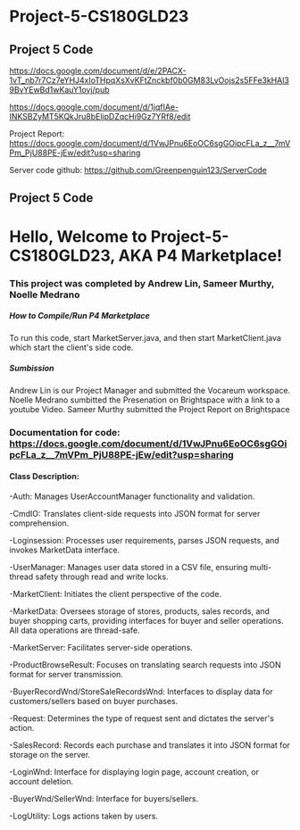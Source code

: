 # Project-5-CS180GLD23
## Project 5 Code
https://docs.google.com/document/d/e/2PACX-1vT_nb7r7Cz7eYHJ4xIoTHpqXsXvKFtZnckbf0b0GM83LvOojs2s5FFe3kHAl39BvYEwBd1wKauY1ovj/pub

https://docs.google.com/document/d/1jqfIAe-INKSBZyMT5KQkJru8bEljpDZqcHi9Gz7YRf8/edit

Project Report: https://docs.google.com/document/d/1VwJPnu6EoOC6sgGOipcFLa_z__7mVPm_PjU88PE-jEw/edit?usp=sharing

Server code github: https://github.com/Greenpenguin123/ServerCode


## Project 5 Code
# Hello, Welcome to Project-5-CS180GLD23, AKA P4 Marketplace!
### This project was completed by Andrew Lin, Sameer Murthy, Noelle Medrano

##### How to Compile/Run P4 Marketplace
To run this code, start MarketServer.java, and then start MarketClient.java which start the client's side code.

##### Sumbission
Andrew Lin is our Project Manager and submitted the Vocareum workspace.
Noelle Medrano sumbitted the Presenation on Brightspace with a link to a youtube Video.
Sameer Murthy submitted the Project Report on Brightspace

### Documentation for code: https://docs.google.com/document/d/1VwJPnu6EoOC6sgGOipcFLa_z__7mVPm_PjU88PE-jEw/edit?usp=sharing
  
#### Class Description:
-Auth: Manages UserAccountManager functionality and validation.

-CmdIO: Translates client-side requests into JSON format for server comprehension.

-Loginsession: Processes user requirements, parses JSON requests, and invokes MarketData interface.

-UserManager: Manages user data stored in a CSV file, ensuring multi-thread safety through read and write locks.

-MarketClient: Initiates the client perspective of the code.

-MarketData: Oversees storage of stores, products, sales records, and buyer shopping carts, providing interfaces for buyer and seller operations. All data operations are thread-safe.

-MarketServer: Facilitates server-side operations.

-ProductBrowseResult: Focuses on translating search requests into JSON format for server transmission.

-BuyerRecordWnd/StoreSaleRecordsWnd: Interfaces to display data for customers/sellers based on buyer purchases.

-Request: Determines the type of request sent and dictates the server's action.

-SalesRecord: Records each purchase and translates it into JSON format for storage on the server.

-LoginWnd: Interface for displaying login page, account creation, or account deletion.

-BuyerWnd/SellerWnd: Interface for buyers/sellers.

-LogUtility: Logs actions taken by users.
